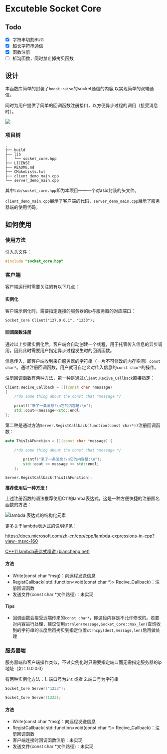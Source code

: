 # Excuteble Socket Core

## Todo

- [x] 字符串切割BUG
- [x] 超长字符串通信
- [x] 函数注册
- [ ] 析沟函数，同时禁止掉拷贝函数

## 设计

本函数库简单的封装了`boost::aiso`的socket通信的内容,以实现简单的双端通信。

同时为用户提供了简单的回调函数注册接口，以方便异步过程的调用（接受消息时）。

![](https://cdn.jsdelivr.net/gh/I-Rinka/picTure//20210220001617.png)

### 项目树

```shell
.
├── build
├── lib
│   └── socket_core.hpp
├── LICENSE
├── README.md
├── CMakeLists.txt
├── client_demo_main.cpp
└── server_demo_main.cpp
```

其中`lib/socket_core.hpp`即为本项目——一个对asio封装的头文件。

`client_demo_main.cpp`展示了客户端的代码，`server_demo_main.cpp`展示了服务器端的使用代码。

## 如何使用

### 使用方法

引入头文件：

```c++
#include "socket_core.hpp"
```

### 客户端

客户端运行时需要关注的有以下几点：

#### 实例化

客户端示例化时，需要指定连接的服务器的ip与服务器的对应端口：

```
Socket_Core Client("127.0.0.1", "1233");
```

#### 回调函数注册

通过以上步骤实例化后，客户端会自动创建一个线程，用于托管传入信息的异步调用，因此此时需要用户指定异步过程发生时的回调函数。

信息传入，即客户端收到来自服务器的字符串（一片不可修改的内存空间）`const char*`。通过注册回调函数，用户就可自定义对传入信息的`const char*`的操作。

注册回调函数有两种方法，第一种是通过`Client.Recive_Callback`直接指定：

```c++
Client.Recive_Callback = [](const char *message) 
{
    /*do some thing about the const chat *message */
    
	printf("来了一条消息!\n它的内容是:\n");
    std::cout<<message<<std::endl; 
};
```

第二种是通过方法`Server.RegistCallback(function(const char*))`注册回调函数：

```c++
auto ThisIsAFunction = [](const char *message) {
    
    /*do some thing about the const chat *message */
    
        printf("来了一条消息!\n它的内容是:\n");
        std::cout << message << std::endl;
    };

Server.RegistCallback(ThisIsAFunction);
```

**推荐使用后一种方法！**

上述注册函数的语法推荐使用C11的lamba表达式，这是一种方便快捷的注册匿名函数的方法：

![lambda 表达式的结构化元素](https://docs.microsoft.com/zh-cn/cpp/cpp/media/lambdaexpsyntax.png?view=msvc-160)

更多关于lambda表达式的说明详见：

https://docs.microsoft.com/zh-cn/cpp/cpp/lambda-expressions-in-cpp?view=msvc-160

[C++11 lambda表达式精讲 (biancheng.net)](http://c.biancheng.net/view/3741.html)

#### 方法

+ Write(const char *msg)：向远程发送信息
+ RegistCallback( std::function<void(const char *)> Recive_Callback)：注册回调函数
+ 发送文件(const char *文件路径)：未实现

#### Tips

+ 回调函数会接受远端传来的`const char*`，即这段内存是不允许修改的。若要对内容进行处理，建议使用`strnlen(message,Socket_Core::max_len)`查询收到的字符串的长度后再拷贝到指定位置`strncpy(dest,message,len)`后再做处理

### 服务器端

服务器端和客户端操作类似，不过实例化时只需要指定端口而无需指定服务器的ip地址（如：0.0.0.0）

有两种实例化方法：1. 端口号为`int` 或者 2.端口号为字符串

```c++
Socket_Core Server("1233");
```

```c++
Socket_Core Server(1233);
```

#### 方法

+ Write(const char *msg)：向远程发送信息
+ RegistCallback( std::function<void(const char *)> Recive_Callback)：注册回调函数
+ 客户端连接时回调函数注册：未实现
+ 发送文件(const char *文件路径)：未实现